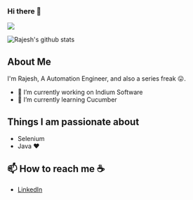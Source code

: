 ### Hi there 👋

![](https://komarev.com/ghpvc/?username=rajeshkumarrobertS&color=green)

![Rajesh's github stats](https://github-readme-stats.vercel.app/api?username=rajeshkumarrobert&count_private=true&show_icons=true&theme=vue&hide_border=true&show_owner=true&count_private=true) 

<!--
![Top Langs](https://github-readme-stats.vercel.app/api/top-langs/?username=seshanthS&hide=shaderlab,c#,ASP)
-->


## About Me
I'm Rajesh, A Automation Engineer, and also a series freak :stuck_out_tongue:. 

- 🔭 I’m currently working on Indium Software
- 🌱 I’m currently learning Cucumber

## Things I am passionate about
 - Selenium
 - Java :heart:
 
 ## 📫 How to reach me :coffee:
 - [LinkedIn](https://www.linkedin.com/in/rajesh-kumar-205899148/)

<!--
**rajeshkumarrobert/rajeshkumarrobert** is a ✨ _special_ ✨ repository because its `README.md` (this file) appears on your GitHub profile.

Here are some ideas to get you started:


- 👯 I’m looking to collaborate on ...
- 🤔 I’m looking for help with ...
- 💬 Ask me about ...
- 😄 Pronouns: ...
- ⚡ Fun fact: ...
-->
